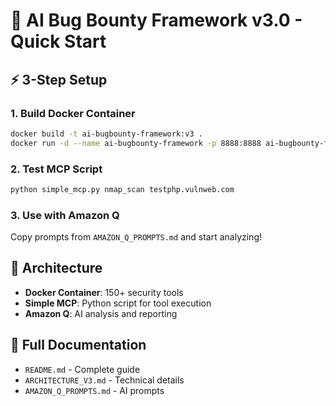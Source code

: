 # 🚀 AI Bug Bounty Framework v3.0 - Quick Start

## ⚡ 3-Step Setup

### 1. Build Docker Container
```bash
docker build -t ai-bugbounty-framework:v3 .
docker run -d --name ai-bugbounty-framework -p 8888:8888 ai-bugbounty-framework:v3
```

### 2. Test MCP Script
```bash
python simple_mcp.py nmap_scan testphp.vulnweb.com
```

### 3. Use with Amazon Q
Copy prompts from `AMAZON_Q_PROMPTS.md` and start analyzing!

## 🎯 Architecture
- **Docker Container**: 150+ security tools
- **Simple MCP**: Python script for tool execution  
- **Amazon Q**: AI analysis and reporting

## 📖 Full Documentation
- `README.md` - Complete guide
- `ARCHITECTURE_V3.md` - Technical details
- `AMAZON_Q_PROMPTS.md` - AI prompts